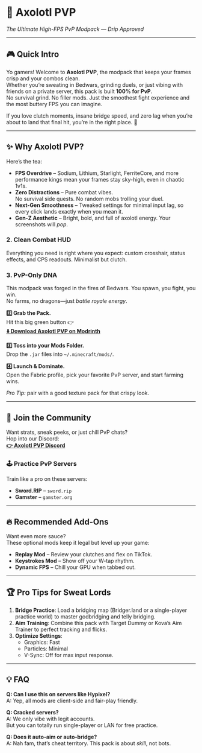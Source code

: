 # 🦑 Axolotl PVP 
*The Ultimate High-FPS PvP Modpack — Drip Approved*

---

## 🎮 Quick Intro
Yo gamers! Welcome to **Axolotl PVP**, the modpack that keeps your frames
crisp and your combos clean.  
Whether you’re sweating in Bedwars, grinding duels, or just vibing with
friends on a private server, this pack is built **100% for PvP**.  
No survival grind. No filler mods. Just the smoothest fight experience
and the most buttery FPS you can imagine.

If you love clutch moments, insane bridge speed, and
zero lag when you’re about to land that final hit,
you’re in the right place. 🫡

---

## ✨ Why Axolotl PVP?
Here’s the tea:

- **FPS Overdrive** – Sodium, Lithium, Starlight, FerriteCore,
  and more performance kings mean your frames stay sky-high,
  even in chaotic 1v1s.
- **Zero Distractions** – Pure combat vibes.  
  No survival side quests. No random mobs trolling your duel.
- **Next-Gen Smoothness** – Tweaked settings for minimal input lag,
  so every click lands exactly when you mean it.
- **Gen-Z Aesthetic** – Bright, bold, and full of axolotl energy.
  Your screenshots will *pop*.
  
### 2. Clean Combat HUD
Everything you need is right where you expect:
custom crosshair, status effects, and CPS readouts.
Minimalist but clutch.

### 3. PvP-Only DNA
This modpack was forged in the fires of Bedwars.
You spawn, you fight, you win.  
No farms, no dragons—just *battle royale energy*.

**2️⃣ Grab the Pack.**  
Hit this big green button 👉  
[**⬇️ Download Axolotl PVP on Modrinth**](https://modrinth.com/modpack/axolotl-pvp)

**3️⃣ Toss into your Mods Folder.**  
Drop the `.jar` files into `~/.minecraft/mods/`.

**4️⃣ Launch & Dominate.**  
Open the Fabric profile, pick your favorite PvP server,
and start farming wins.

*Pro Tip:* pair with a good texture pack for that crispy look.

---

## 💬 Join the Community
Want strats, sneak peeks, or just chill PvP chats?  
Hop into our Discord:  
[**👉 Axolotl PVP Discord**](https://discord.com/invite/vmakkbJwE4)

### 🕹️ Practice PvP Servers
Train like a pro on these servers:  
- **Sword.RIP** – `sword.rip`  
- **Gamster** – `gamster.org`

---

## 🔥 Recommended Add-Ons
Want even more sauce?  
These optional mods keep it legal but level up your game:

- **Replay Mod** – Review your clutches and flex on TikTok.
- **Keystrokes Mod** – Show off your W-tap rhythm.
- **Dynamic FPS** – Chill your GPU when tabbed out.

---

## 🏆 Pro Tips for Sweat Lords
1. **Bridge Practice**: Load a bridging map
   (Bridger.land or a single-player practice world)
   to master godbridging and telly bridging.
2. **Aim Training**: Combine this pack with
   Target Dummy or Kova’s Aim Trainer
   to perfect tracking and flicks.
3. **Optimize Settings**:
   - Graphics: Fast  
   - Particles: Minimal  
   - V-Sync: Off for max input response.

---

## 💡 FAQ
**Q: Can I use this on servers like Hypixel?**  
A: Yep, all mods are client-side and fair-play friendly.

**Q: Cracked servers?**  
A: We only vibe with legit accounts.  
   But you can totally run single-player or LAN for free practice.

**Q: Does it auto-aim or auto-bridge?**  
A: Nah fam, that’s cheat territory.
   This pack is about *skill*, not bots.
